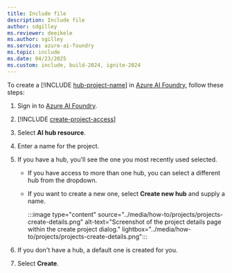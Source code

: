 ```yaml
---
title: Include file
description: Include file
author: sdgilley
ms.reviewer: deeikele
ms.author: sgilley
ms.service: azure-ai-foundry
ms.topic: include
ms.date: 04/23/2025
ms.custom: include, build-2024, ignite-2024
---
```


 To create a [!INCLUDE [hub-project-name](hub-project-name.md)] in [Azure AI Foundry](https://ai.azure.com), follow these steps:
 
 1. Sign in to [Azure AI Foundry](https://ai.azure.com).

1. [!INCLUDE [create-project-access](create-project-access.md)]

 1. Select **AI hub resource**.
 1. Enter a name for the project.
 1. If you have a hub, you'll see the one you most recently used selected.  
     * If you have access to more than one hub, you can select a different hub from the dropdown.
     * If you want to create a new one, select **Create new hub** and supply a  name.  
 
         :::image type="content" source="../media/how-to/projects/projects-create-details.png" alt-text="Screenshot of the project details page within the create project dialog." lightbox="../media/how-to/projects/projects-create-details.png":::
 
 1. If you don't have a hub, a default one is created for you. 
 1. Select **Create**. 